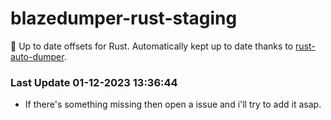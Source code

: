 # blazedumper-rust-staging

🚀 Up to date offsets for Rust. Automatically kept up to date thanks to [rust-auto-dumper](https://github.com/Akandesh/rust-auto-dumper).


### Last Update 01-12-2023 13:36:44
- If there's something missing then open a issue and i'll try to add it asap.